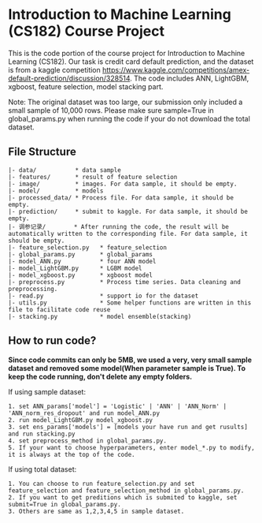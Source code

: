 # Introduction to Machine Learning (CS182) Course Project
This is the code portion of the course project for Introduction to Machine Learning (CS182). Our task is credit card default prediction, and the dataset is from a kaggle competition https://www.kaggle.com/competitions/amex-default-prediction/discussion/328514. The code includes ANN, LightGBM, xgboost, feature selection, model stacking part.

Note: The original dataset was too large, our submission only included a small sample of 10,000 rows. Please make sure sample=True in global_params.py when running the code if your do not download the total dataset.

## File Structure
```
|- data/           * data sample
|- features/       * result of feature selection
|- image/          * images. For data sample, it should be empty.
|- model/          * models
|- processed_data/ * Process file. For data sample, it should be empty.
|- prediction/     * submit to kaggle. For data sample, it should be empty.
|- 调参记录/        * After running the code, the result will be automatically written to the corresponding file. For data sample, it should be empty.
|- feature_selection.py   * feature_selection
|- global_params.py       * global_params
|- model_ANN.py           * four ANN model
|- model_LightGBM.py      * LGBM model
|- model_xgboost.py       * xgboost model
|- preprocess.py          * Process time series. Data cleaning and preprocessing.
|- read.py                * support io for the dataset
|- utils.py               * Some helper functions are written in this file to facilitate code reuse
|- stacking.py            * model ensemble(stacking)
```

## How to run code?
**Since code commits can only be 5MB, we used a very, very small sample dataset and removed some model(When parameter sample is True). To keep the code running, don't delete any empty folders.**

If using sample dataset: 

```
1. set ANN_params['model'] = 'Logistic' | 'ANN' | 'ANN_Norm' | 'ANN_norm_res_dropout' and run model_ANN.py
2. run model_LightGBM.py model_xgboost.py
3. set ens_params['models'] = [models your have run and get rusults] and run stacking.py
4. set preprocess_method in global_params.py.
5. If your want to choose hyperparameters, enter model_*.py to modify, it is always at the top of the code.
```

If using total dataset: 

```
1. You can choose to run feature_selection.py and set feature_selection and feature_selection_method in global_params.py.
2. If you want to get preditions which is submited to kaggle, set submit=True in global_params.py.
3. Others are same as 1,2,3,4,5 in sample dataset.
```

